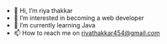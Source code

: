 - 👋 Hi, I’m riya thakkar
- 👀 I’m interested in becoming a web developer 
- 🌱 I’m currently learning Java 
- 📫 How to reach me on riyathakkar454@gmail.com

<!---
riya454/riya454 is a ✨ special ✨ repository because its `README.md` (this file) appears on your GitHub profile.
You can click the Preview link to take a look at your changes.
--->
